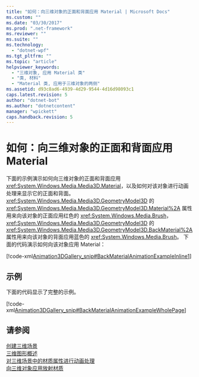 ```yaml
---
title: "如何：向三维对象的正面和背面应用 Material | Microsoft Docs"
ms.custom: ""
ms.date: "03/30/2017"
ms.prod: ".net-framework"
ms.reviewer: ""
ms.suite: ""
ms.technology: 
  - "dotnet-wpf"
ms.tgt_pltfrm: ""
ms.topic: "article"
helpviewer_keywords: 
  - "三维对象, 应用 Material 类"
  - "类, 材料"
  - "Material 类, 应用于三维对象的两侧"
ms.assetid: d93c8ad6-4939-4d29-9544-4d16d98093c1
caps.latest.revision: 5
author: "dotnet-bot"
ms.author: "dotnetcontent"
manager: "wpickett"
caps.handback.revision: 5
---
```

# 如何：向三维对象的正面和背面应用 Material
下面的示例演示如何向三维对象的正面和背面应用 <xref:System.Windows.Media.Media3D.Material>，以及如何对该对象进行动画处理来显示它的正面和背面。  <xref:System.Windows.Media.Media3D.GeometryModel3D> 的 <xref:System.Windows.Media.Media3D.GeometryModel3D.Material%2A> 属性用来向该对象的正面应用红色的 <xref:System.Windows.Media.Brush>，<xref:System.Windows.Media.Media3D.GeometryModel3D> 的 <xref:System.Windows.Media.Media3D.GeometryModel3D.BackMaterial%2A> 属性用来向该对象的背面应用蓝色的 <xref:System.Windows.Media.Brush>。  下面的代码演示如何向该对象应用 Material：  
  
 [!code-xml[Animation3DGallery_snip#BackMaterialAnimationExampleInline1](../../../../samples/snippets/csharp/VS_Snippets_Wpf/Animation3DGallery_snip/CS/BackMaterialAnimationExample.xaml#backmaterialanimationexampleinline1)]  
  
## 示例  
 下面的代码显示了完整的示例。  
  
 [!code-xml[Animation3DGallery_snip#BackMaterialAnimationExampleWholePage](../../../../samples/snippets/csharp/VS_Snippets_Wpf/Animation3DGallery_snip/CS/BackMaterialAnimationExample.xaml#backmaterialanimationexamplewholepage)]  
  
## 请参阅  
 [创建三维场景](../../../../docs/framework/wpf/graphics-multimedia/how-to-create-a-3-d-scene.md)   
 [三维图形概述](../../../../docs/framework/wpf/graphics-multimedia/3-d-graphics-overview.md)   
 [对三维场景中的材质属性进行动画处理](../../../../docs/framework/wpf/graphics-multimedia/how-to-animate-material-properties-in-a-3-d-scene.md)   
 [向三维对象应用放射材质](../../../../docs/framework/wpf/graphics-multimedia/how-to-apply-emissive-material-to-a-3-d-object.md)